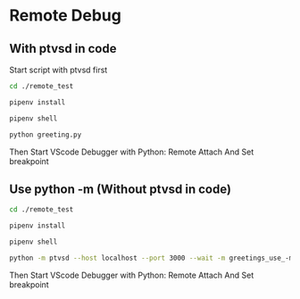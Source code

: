 # Remote Debug


## With ptvsd in code

Start script with ptvsd first


``` bash
cd ./remote_test

pipenv install

pipenv shell

python greeting.py
```

Then Start VScode Debugger with Python: Remote Attach
And Set breakpoint

## Use python -m (Without ptvsd in code)

``` bash
cd ./remote_test

pipenv install

pipenv shell

python -m ptvsd --host localhost --port 3000 --wait -m greetings_use_-m
```

Then Start VScode Debugger with Python: Remote Attach
And Set breakpoint

